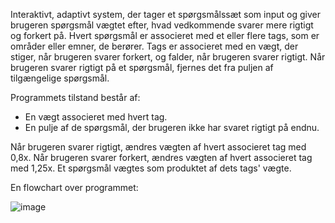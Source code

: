 Interaktivt, adaptivt system, der tager et spørgsmålssæt som input og giver brugeren spørgsmål vægtet efter, hvad vedkommende svarer mere rigtigt og forkert på. Hvert spørgsmål er associeret med et eller flere tags, som er områder eller emner, de berører. Tags er associeret med en vægt, der stiger, når brugeren svarer forkert, og falder, når brugeren svarer rigtigt. Når brugeren svarer rigtigt på et spørgsmål, fjernes det fra puljen af tilgængelige spørgsmål.

Programmets tilstand består af:
* En vægt associeret med hvert tag.
* En pulje af de spørgsmål, der brugeren ikke har svaret rigtigt på endnu.

Når brugeren svarer rigtigt, ændres vægten af hvert associeret tag med 0,8x.
Når brugeren svarer forkert, ændres vægten af hvert associeret tag med 1,25x.
Et spørgsmål vægtes som produktet af dets tags' vægte.

En flowchart over programmet:

![image](https://github.com/user-attachments/assets/93e67599-463b-4a5f-9ccf-78179feef042)
